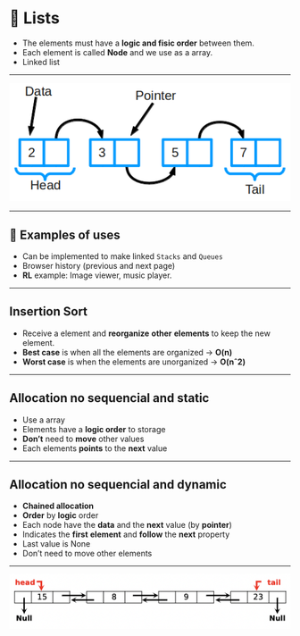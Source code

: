 # 🔗 Lists

- The elements must have a **logic and fisic order** between them.
- Each element is called **Node** and we use as a array.
- Linked list

___

![Exemplo lista](examples/list-example.png)

___

## 🤔 Examples of uses

- Can be implemented to make linked `Stacks` and `Queues` 
- Browser history (previous and next page)
- **RL** example: Image viewer, music player.

___

## Insertion Sort

- Receive a element and **reorganize** **other** **elements** to keep the new element.
- **Best case** is when all the elements are organized -> **O(n)**
- **Worst case** is when the elements are unorganized -> **O(nˆ2)**

___

## Allocation no sequencial and static

- Use a array
- Elements have a **logic order** to storage
- **Don’t** need to **move** other values
- Each elements **points** to the **next** value

___

## Allocation no sequencial and dynamic

- **Chained allocation**
- **Order** by **logic** order
- Each node have the **data** and the **next** value (by **pointer**)
- Indicates the **first** **element** and **follow** the **next** property
- Last value is None
- Don’t need to move other elements

___

![Exemplo lista](examples/list-dynamic-example.png)